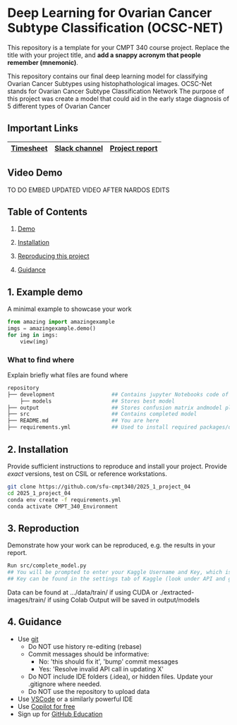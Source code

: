 # Deep Learning for Ovarian Cancer Subtype Classification (OCSC-NET)
This repository is a template for your CMPT 340 course project.
Replace the title with your project title, and **add a snappy acronym that people remember (mnemonic)**.

This repository contains our final deep learning model for classifying Ovarian Cancer Subtypes using histophathological images.
OCSC-Net stands for Ovarian Cancer Subtype Classification Network
The purpose of this project was create a model that could aid in the early stage diagnosis of 5 different types of Ovarian Cancer 

## Important Links

| [Timesheet](https://1sfu-my.sharepoint.com/:x:/g/personal/hamarneh_sfu_ca/EffuUXAYi5BOgc6-eyp2eu8ByngPtJkDsogzcFgGPU8YXQ?e=gjgPYn) | [Slack channel](https://app.slack.com/client/T08645XD55G/C08778BPW9H) | [Project report](https://www.overleaf.com/project/677238aaa7c20ff32d5330d7) |
|-----------|---------------|-------------------------|


## Video Demo

TO DO EMBED UPDATED VIDEO AFTER NARDOS EDITS


## Table of Contents
1. [Demo](#demo)

2. [Installation](#installation)

3. [Reproducing this project](#repro)

4. [Guidance](#guide)


<a name="demo"></a>
## 1. Example demo

A minimal example to showcase your work

```python
from amazing import amazingexample
imgs = amazingexample.demo()
for img in imgs:
    view(img)
```

### What to find where

Explain briefly what files are found where

```bash
repository
├── development                  ## Contains jupyter Notebooks code of previous models
    ├── models                   ## Stores best model
├── output                       ## Stores confusion matrix andmodel plots for training loss and validation accuracy 
├── src                          ## Contains completed model 
├── README.md                    ## You are here
├── requirements.yml             ## Used to install required packages/dependencies
```

<a name="installation"></a>

## 2. Installation

Provide sufficient instructions to reproduce and install your project. 
Provide _exact_ versions, test on CSIL or reference workstations.

```bash
git clone https://github.com/sfu-cmpt340/2025_1_project_04
cd 2025_1_project_04
conda env create -f requirements.yml
conda activate CMPT_340_Environment
```

<a name="repro"></a>
## 3. Reproduction
Demonstrate how your work can be reproduced, e.g. the results in your report.
```bash
Run src/complete_model.py
## You will be prompted to enter your Kaggle Username and Key, which is required to download the dataset
## Key can be found in the settings tab of Kaggle (look under API and generate a new token, this token is your password)
```
Data can be found at .../data/train/ if using CUDA or 
./extracted-images/train/ if using Colab
Output will be saved in output/models

<a name="guide"></a>
## 4. Guidance

- Use [git](https://git-scm.com/book/en/v2)
    - Do NOT use history re-editing (rebase)
    - Commit messages should be informative:
        - No: 'this should fix it', 'bump' commit messages
        - Yes: 'Resolve invalid API call in updating X'
    - Do NOT include IDE folders (.idea), or hidden files. Update your .gitignore where needed.
    - Do NOT use the repository to upload data
- Use [VSCode](https://code.visualstudio.com/) or a similarly powerful IDE
- Use [Copilot for free](https://dev.to/twizelissa/how-to-enable-github-copilot-for-free-as-student-4kal)
- Sign up for [GitHub Education](https://education.github.com/) 
